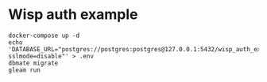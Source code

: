 # Wisp auth example

```shell
docker-compose up -d
echo 'DATABASE_URL="postgres://postgres:postgres@127.0.0.1:5432/wisp_auth_example?sslmode=disable"' > .env
dbmate migrate
gleam run
```